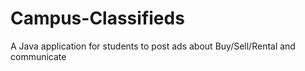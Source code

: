 # Campus-Classifieds
A Java application for students to post ads about Buy/Sell/Rental and communicate

